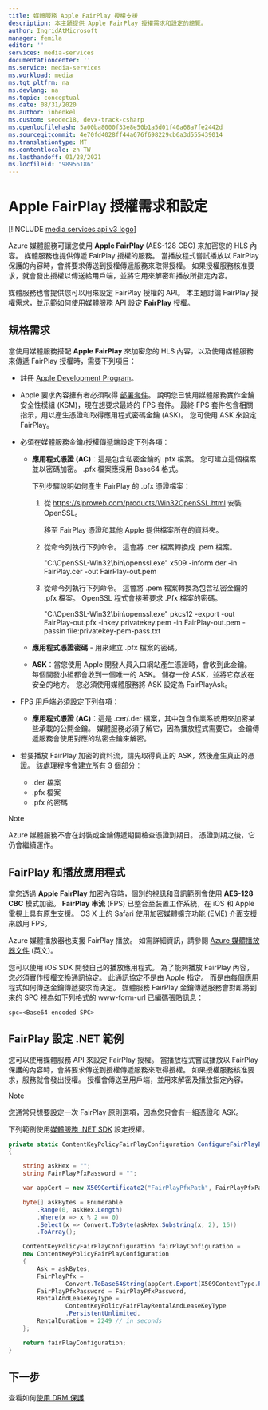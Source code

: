 ```yaml
---
title: 媒體服務 Apple FairPlay 授權支援
description: 本主題提供 Apple FairPlay 授權需求和設定的總覽。
author: IngridAtMicrosoft
manager: femila
editor: ''
services: media-services
documentationcenter: ''
ms.service: media-services
ms.workload: media
ms.tgt_pltfrm: na
ms.devlang: na
ms.topic: conceptual
ms.date: 08/31/2020
ms.author: inhenkel
ms.custom: seodec18, devx-track-csharp
ms.openlocfilehash: 5a00ba8000f33e8e50b1a5d01f40a68a7fe2442d
ms.sourcegitcommit: 4e70fd4028ff44a676f698229cb6a3d555439014
ms.translationtype: MT
ms.contentlocale: zh-TW
ms.lasthandoff: 01/28/2021
ms.locfileid: "98956186"
---
```

# <a name="apple-fairplay-license-requirements-and-configuration"></a>Apple FairPlay 授權需求和設定

[!INCLUDE [media services api v3 logo](./includes/v3-hr.md)]

Azure 媒體服務可讓您使用 **Apple FairPlay** (AES-128 CBC) 來加密您的 HLS 內容。 媒體服務也提供傳遞 FairPlay 授權的服務。 當播放程式嘗試播放以 FairPlay 保護的內容時，會將要求傳送到授權傳遞服務來取得授權。 如果授權服務核准要求，就會發出授權以傳送給用戶端，並將它用來解密和播放所指定內容。

媒體服務也會提供您可以用來設定 FairPlay 授權的 API。 本主題討論 FairPlay 授權需求，並示範如何使用媒體服務 API 設定 **FairPlay** 授權。 

## <a name="requirements"></a>規格需求

當使用媒體服務搭配 **Apple FairPlay** 來加密您的 HLS 內容，以及使用媒體服務來傳遞 FairPlay 授權時，需要下列項目：

* 註冊 [Apple Development Program](https://developer.apple.com/)。
* Apple 要求內容擁有者必須取得 [部署套件](https://developer.apple.com/contact/fps/)。 說明您已使用媒體服務實作金鑰安全性模組 (KSM)，現在想要求最終的 FPS 套件。 最終 FPS 套件包含相關指示，用以產生憑證和取得應用程式密碼金鑰 (ASK)。 您可使用 ASK 來設定 FairPlay。
* 必須在媒體服務金鑰/授權傳遞端設定下列各項︰

    * **應用程式憑證 (AC)**︰這是包含私密金鑰的 .pfx 檔案。 您可建立這個檔案並以密碼加密。 .pfx 檔案應採用 Base64 格式。

        下列步驟說明如何產生 FairPlay 的 .pfx 憑證檔案：

        1. 從 https://slproweb.com/products/Win32OpenSSL.html 安裝 OpenSSL。

            移至 FairPlay 憑證和其他 Apple 提供檔案所在的資料夾。
        2. 從命令列執行下列命令。 這會將 .cer 檔案轉換成 .pem 檔案。

            "C:\OpenSSL-Win32\bin\openssl.exe" x509 -inform der -in FairPlay.cer -out FairPlay-out.pem
        3. 從命令列執行下列命令。 這會將 .pem 檔案轉換為包含私密金鑰的 .pfx 檔案。 OpenSSL 程式會接著要求 .Pfx 檔案的密碼。

            "C:\OpenSSL-Win32\bin\openssl.exe" pkcs12 -export -out FairPlay-out.pfx -inkey privatekey.pem -in FairPlay-out.pem -passin file:privatekey-pem-pass.txt
            
    * **應用程式憑證密碼** - 用來建立 .pfx 檔案的密碼。
    * **ASK**：當您使用 Apple 開發人員入口網站產生憑證時，會收到此金鑰。 每個開發小組都會收到一個唯一的 ASK。 儲存一份 ASK，並將它存放在安全的地方。 您必須使用媒體服務將 ASK 設定為 FairPlayAsk。
    
* FPS 用戶端必須設定下列各項︰

  * **應用程式憑證 (AC)**：這是 .cer/.der 檔案，其中包含作業系統用來加密某些承載的公開金鑰。 媒體服務必須了解它，因為播放程式需要它。 金鑰傳遞服務會使用對應的私密金鑰來解密。

* 若要播放 FairPlay 加密的資料流，請先取得真正的 ASK，然後產生真正的憑證。 該處理程序會建立所有 3 個部分︰

  * .der 檔案
  * .pfx 檔案
  * .pfx 的密碼
  
> [!NOTE]
> Azure 媒體服務不會在封裝或金鑰傳遞期間檢查憑證到期日。 憑證到期之後，它仍會繼續運作。

## <a name="fairplay-and-player-apps"></a>FairPlay 和播放應用程式

當您透過 **Apple FairPlay** 加密內容時，個別的視訊和音訊範例會使用 **AES-128 CBC** 模式加密。 **FairPlay 串流** (FPS) 已整合至裝置工作系統，在 iOS 和 Apple 電視上具有原生支援。 OS X 上的 Safari 使用加密媒體擴充功能 (EME) 介面支援來啟用 FPS。

Azure 媒體播放器也支援 FairPlay 播放。 如需詳細資訊，請參閱 [Azure 媒體播放器文件](https://amp.azure.net/libs/amp/latest/docs/index.html) \(英文\)。

您可以使用 iOS SDK 開發自己的播放應用程式。 為了能夠播放 FairPlay 內容，您必須實作授權交換通訊協定。 此通訊協定不是由 Apple 指定。 而是由每個應用程式如何傳送金鑰傳遞要求而決定。 媒體服務 FairPlay 金鑰傳遞服務會對即將到來的 SPC 視為如下列格式的 www-form-url 已編碼張貼訊息：

```
spc=<Base64 encoded SPC>
```

## <a name="fairplay-configuration-net-example"></a>FairPlay 設定 .NET 範例

您可以使用媒體服務 API 來設定 FairPlay 授權。 當播放程式嘗試播放以 FairPlay 保護的內容時，會將要求傳送到授權傳遞服務來取得授權。 如果授權服務核准要求，服務就會發出授權。 授權會傳送至用戶端，並用來解密及播放指定內容。

> [!NOTE]
> 您通常只想要設定一次 FairPlay 原則選項，因為您只會有一組憑證和 ASK。

下列範例使用[媒體服務 .NET SDK](/dotnet/api/microsoft.azure.management.media.models?view=azure-dotnet) 設定授權。

```csharp
private static ContentKeyPolicyFairPlayConfiguration ConfigureFairPlayPolicyOptions()
{

    string askHex = "";
    string FairPlayPfxPassword = "";

    var appCert = new X509Certificate2("FairPlayPfxPath", FairPlayPfxPassword, X509KeyStorageFlags.Exportable);

    byte[] askBytes = Enumerable
        .Range(0, askHex.Length)
        .Where(x => x % 2 == 0)
        .Select(x => Convert.ToByte(askHex.Substring(x, 2), 16))
        .ToArray();

    ContentKeyPolicyFairPlayConfiguration fairPlayConfiguration =
    new ContentKeyPolicyFairPlayConfiguration
    {
        Ask = askBytes,
        FairPlayPfx =
                Convert.ToBase64String(appCert.Export(X509ContentType.Pfx, FairPlayPfxPassword)),
        FairPlayPfxPassword = FairPlayPfxPassword,
        RentalAndLeaseKeyType =
                ContentKeyPolicyFairPlayRentalAndLeaseKeyType
                .PersistentUnlimited,
        RentalDuration = 2249 // in seconds
    };

    return fairPlayConfiguration;
}
```

## <a name="next-steps"></a>下一步

查看如何[使用 DRM 保護](protect-with-drm.md)
